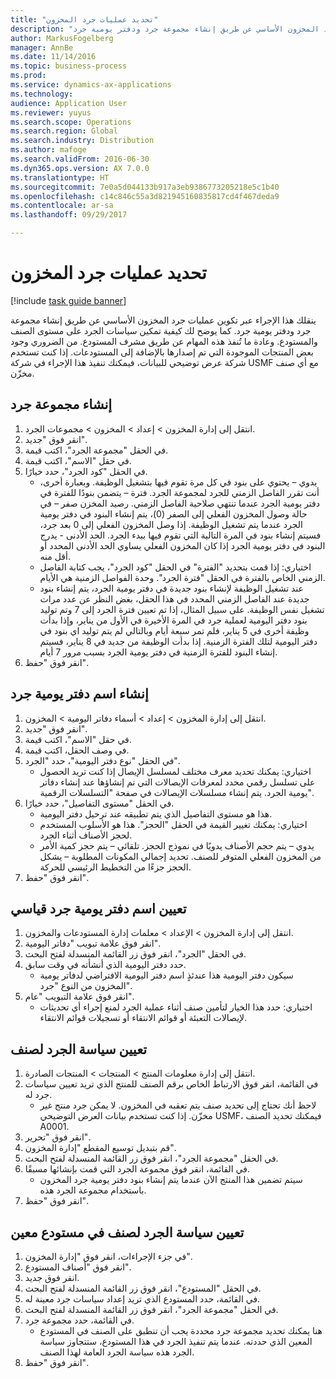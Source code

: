 ```yaml
---
title: "تحديد عمليات جرد المخزون"
description: "ينقلك هذا الإجراء عبر تكوين عمليات جرد المخزون الأساسي عن طريق إنشاء مجموعة جرد ودفتر يومية جرد."
author: MarkusFogelberg
manager: AnnBe
ms.date: 11/14/2016
ms.topic: business-process
ms.prod: 
ms.service: dynamics-ax-applications
ms.technology: 
audience: Application User
ms.reviewer: yuyus
ms.search.scope: Operations
ms.search.region: Global
ms.search.industry: Distribution
ms.author: mafoge
ms.search.validFrom: 2016-06-30
ms.dyn365.ops.version: AX 7.0.0
ms.translationtype: HT
ms.sourcegitcommit: 7e0a5d044133b917a3eb9386773205218e5c1b40
ms.openlocfilehash: c14c846c55a3d821945160835817cd4f467deda9
ms.contentlocale: ar-sa
ms.lasthandoff: 09/29/2017

---
```

# <a name="define-inventory-counting-processes"></a>تحديد عمليات جرد المخزون

[!include [task guide banner](../../includes/task-guide-banner.md)]

ينقلك هذا الإجراء عبر تكوين عمليات جرد المخزون الأساسي عن طريق إنشاء مجموعة جرد ودفتر يومية جرد. كما يوضح لك كيفية تمكين سياسات الجرد على مستوى الصنف والمستودع. وعادة ما تُنفذ هذه المهام عن طريق مشرف المستودع. من الضروري وجود بعض المنتجات الموجودة التي تم إصدارها بالإضافة إلى المستودعات. إذا كنت تستخدم شركة عرض توضيحي للبيانات، فيمكنك تنفيذ هذا الإجراء في شركة USMF مع أي صنف مخزّن.


## <a name="create-a-counting-group"></a>إنشاء مجموعة جرد
1. انتقل إلى إدارة المخزون > إعداد > المخزون > مجموعات الجرد.
2. انقر فوق "جديد".
3. في الحقل "مجموعة الجرد"، اكتب قيمة.
4. في حقل "الاسم"، اكتب قيمة.
5. في الحقل "كود الجرد"، حدد خيارًا.
    * يدوي – يحتوي على بنود في كل مرة تقوم فيها بتشغيل الوظيفة. وبعبارة أخرى، أنت تقرر الفاصل الزمني للجرد لمجموعة الجرد.  فترة – يتضمن بنودًا للفترة في دفتر يومية الجرد عندما تنتهي صلاحية الفاصل الزمني.   رصيد المخزن صفر‬ – في حالة وصول المخزون الفعلي إلى الصفر (0)، يتم إنشاء البنود في دفتر يومية الجرد عندما يتم تشغيل الوظيفة. إذا وصل المخزون الفعلي إلى 0 بعد جرد، فسيتم إنشاء بنود في المرة التالية التي تقوم فيها ببدء الجرد.   الحد الأدنى - يدرج البنود في دفتر يومية الجرد إذا كان المخزون الفعلي يساوي الحد الأدنى المحدد أو أقل منه.  
    * اختياري: إذا قمت بتحديد "الفترة" في الحقل "كود الجرد"، يجب كتابة الفاصل الزمني الخاص بالفترة في الحقل "فترة الجرد". وحدة الفواصل الزمنية هي الأيام.  
    * عند تشغيل الوظيفة لإنشاء بنود جديدة في دفتر يومية الجرد، يتم إنشاء بنود جديدة عند الفاصل الزمني المحدد في هذا الحقل، بغض النظر عن عدد مرات تشغيل نفس الوظيفة. على سبيل المثال، إذا تم تعيين فترة الجرد إلى 7 وتم توليد بنود دفتر اليومية لعملية جرد في المرة الأخيرة في الأول من يناير، وإذا بدأت وظيفة أخرى في 5 يناير، فلم تمر سبعة أيام وبالتالي لم يتم توليد اي بنود في دفتر اليومية لتلك الفترة الزمنية. إذا بدأت الوظيفة من جديد في 8 يناير، فسيتم إنشاء البنود للفترة الزمنية في دفتر يومية الجرد بسبب مرور 7 أيام.  
6. انقر فوق "حفظ".

## <a name="create-a-counting-journal-name"></a>إنشاء اسم دفتر يومية جرد
1. انتقل إلى إدارة المخزون > إعداد > أسماء دفاتر اليومية > المخزون.
2. انقر فوق "جديد".
3. في حقل "الاسم"، اكتب قيمة.
4. في وصف الحقل، اكتب قيمة.
5. في الحقل "نوع دفتر اليومية"، حدد "الجرد‬".
    * اختياري: يمكنك تحديد معرف مختلف لمسلسل الإيصال‬ إذا كنت تريد الحصول على تسلسل رقمي محدد لمعرفات الإيصالات التي تم إنشاؤها عند إنشاء دفاتر يومية الجرد. يتم إنشاء مسلسلات الإيصالات في صفحة "التسلسلات الرقمية‬".  
6. في الحقل "مستوى التفاصيل‬"، حدد خيارًا.
    * هذا هو مستوى التفاصيل الذي يتم تطبيقه عند ترحيل دفتر اليومية.  
    * اختياري: يمكنك تغيير القيمة في الحقل "الحجز‬". هذا هو الأسلوب المستخدم لحجز الأصناف أثناء الجرد.   
    * يدوي – يتم حجم الأصناف يدويًا في نموذج الحجز.   تلقائي – يتم حجز كمية الأمر من المخزون الفعلي المتوفر للصنف.   تحديد إجمالي المكونات المطلوبة‬ – يشكل الحجز‬ جزءًا من التخطيط الرئيسي للحركة.  
7. انقر فوق "حفظ".

## <a name="set-standard-counting-journal-name"></a>تعيين اسم دفتر يومية جرد قياسي
1. انتقل إلى إدارة المخزون > الإعداد > معلمات إدارة المستودعات والمخزون‬.
2. انقر فوق علامة تبويب "دفاتر اليومية".
3. في الحقل "الجرد"، انقر فوق زر القائمة المنسدلة لفتح البحث.
4. حدد دفتر اليومية الذي أنشأته في وقت سابق.
    * سيكون دفتر اليومية هذا عندئذٍ اسم دفتر اليومية الافتراضي لدفاتر يومية المخزون من النوع "جرد".  
5. انقر فوق علامة التبويب "عام".
    * اختياري: حدد هذا الخيار لتأمين صنف أثناء عملية الجرد لمنع إجراء أي تحديثات لإيصالات التعبئة أو قوائم الانتقاء أو تسجيلات قوائم الانتقاء.  

## <a name="set-the-counting-policy-for-an-item"></a>تعيين سياسة الجرد لصنف
1. انتقل إلى إدارة معلومات المنتج > المنتجات > المنتجات الصادرة.
2. في القائمة، انقر فوق الارتباط الخاص برقم الصنف للمنتج الذي تريد تعيين سياسات جرد له.
    * لاحظ أنك تحتاج إلى تحديد صنف يتم تعقبه في المخزون. لا يمكن جرد منتج غير مخزّن. إذا كنت تستخدم بيانات العرض التوضيحي USMF، فيمكنك تحديد الصنف A0001.  
3. انقر فوق "تحرير".
4. قم بتبديل توسيع المقطع "إدارة المخزون".
5. في الحقل "مجموعة الجرد‬"، انقر فوق زر القائمة المنسدلة لفتح البحث.
6. في القائمة، انقر فوق مجموعة الجرد التي قمت بإنشائها مسبقًا.
    * سيتم تضمين هذا المنتج الآن عندما يتم إنشاء بنود دفتر يومية جرد المخزون باستخدام مجموعة الجرد هذه.  
7. انقر فوق "حفظ".

## <a name="set-the-counting-policy-for-an-item-in-a-specific-warehouse"></a>تعيين سياسة الجرد لصنف في مستودع معين
1. في جزء الإجراءات‬، انقر فوق "إدارة المخزون".
2. انقر فوق "أصناف المستودع".
3. انقر فوق جديد.
4. في الحقل "المستودع"، انقر فوق زر القائمة المنسدلة لفتح البحث.
5. في القائمة، حدد المستودع الذي تريد إعداد سياسات جرد معينة له.
6. في الحقل "مجموعة الجرد‬"، انقر فوق زر القائمة المنسدلة لفتح البحث.
7. في القائمة، حدد مجموعة جرد.
    * هنا يمكنك تحديد مجموعة جرد محددة يجب أن تنطبق على الصنف في المستودع المعين الذي حددته. عندما يتم تنفيذ الجرد في هذا المستودع، ستتجاوز سياسة الجرد هذه سياسة الجرد العامة لهذا الصنف.  
8. انقر فوق "حفظ".

